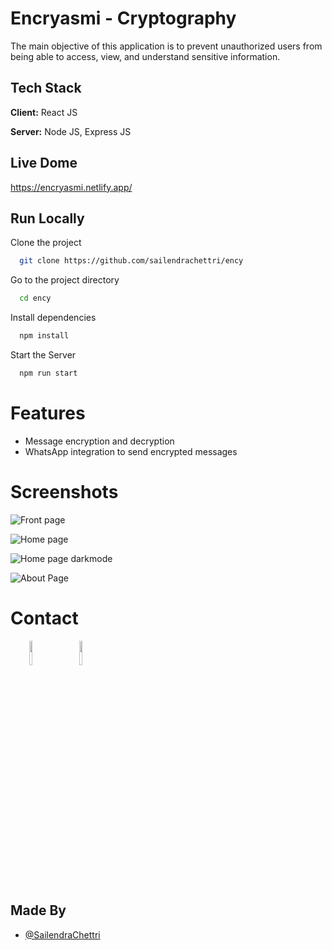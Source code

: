 
# Encryasmi - Cryptography

The main objective of this application is to prevent unauthorized users from being able to access, view, and understand sensitive information.
## Tech Stack

**Client:** React JS

**Server:** Node JS, Express JS

  
## Live Dome

https://encryasmi.netlify.app/

## Run Locally

Clone the project

```bash
  git clone https://github.com/sailendrachettri/ency
```

Go to the project directory

```bash 
  cd ency
```

Install dependencies

```bash
  npm install 
```

Start the Server

```bash
  npm run start
```
  
# Features

- Message encryption and decryption
- WhatsApp integration to send encrypted messages

# Screenshots
<p><img src="https://drive.google.com/uc?export=view&id=1CfRqaNtp5veOOG89OT2dms7jcTj9_hjI" alt="Front page"></p>
<p><img src="https://drive.google.com/uc?export=view&id=1vwyMtSnmM4VE_JxFwU3j_NWsGzkXkp7w" alt="Home page"> </p>
<p><img src="https://drive.google.com/uc?export=view&id=1pS816Z0U9yqkF6rpFumNTD52xdDB6vgT" alt="Home page darkmode"> </p>
<p><img src="https://drive.google.com/uc?export=view&id=1dpLWuINxwDkrRwHFlGNsvuyE2siVlUhe" alt="About Page"> </p>

# Contact
<p><span style="margin-right: 30px;"></span><a href="https://www.linkedin.com/in/sailendrachettri/"><img target="_blank" src="https://cdn.jsdelivr.net/gh/devicons/devicon/icons/linkedin/linkedin-original.svg" style="width: 10%;"></a><span style="margin-right: 30px;"></span><a href="https://github.com/sailendrachettri/"><img target="_blank" src="https://cdn.jsdelivr.net/gh/devicons/devicon/icons/github/github-original.svg" style="width: 10%;"></a></p>

## Made By
- [@SailendraChettri](https://github.com/sailendrachettri)
